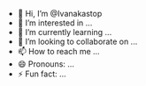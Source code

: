 - 👋 Hi, I’m @Ivanakastop
- 👀 I’m interested in ...
- 🌱 I’m currently learning ...
- 💞️ I’m looking to collaborate on ...
- 📫 How to reach me ...
- 😄 Pronouns: ...
- ⚡ Fun fact: ...

<!---
Ivanakastop/Ivanakastop is a ✨ special ✨ repository because its `README.md` (this file) appears on your GitHub profile.
You can click the Preview link to take a look at your changes.
--->
